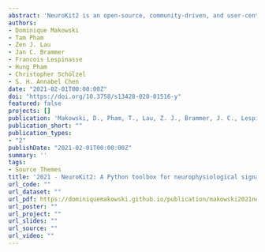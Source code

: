 ```yaml
---
abstract: 'NeuroKit2 is an open-source, community-driven, and user-centered Python package for neurophysiological signal processing. It provides a comprehensive suite of processing routines for a variety of bodily signals (e.g., ECG, PPG, EDA, EMG, RSP). These processing routines include high-level functions that enable data processing in a few lines of code using validated pipelines, which we illustrate in two examples covering the most typical scenarios, such as an event-related paradigm and an interval-related analysis. The package also includes tools for specific processing steps such as rate extraction and filtering methods, offering a trade-off between high-level convenience and fine-tuned control. Its goal is to improve transparency and reproducibility in neurophysiological research, as well as foster exploration and innovation. Its design philosophy is centred on user-experience and accessibility to both novice and advanced users.'
authors:
- Dominique Makowski
- Tam Pham
- Zen J. Lau
- Jan C. Brammer
- Francois Lespinasse
- Hung Pham
- Christopher Schölzel
- S. H. Annabel Chen
date: "2021-02-01T00:00:00Z"
doi: "https://doi.org/10.3758/s13428-020-01516-y"
featured: false
projects: []
publication: 'Makowski, D., Pham, T., Lau, Z. J., Brammer, J. C., Lespinasse, F., Pham, H., Schölzel, C., & Chen, S. A. (2021). NeuroKit2: A Python toolbox for neurophysiological signal processing. *Behavior Research Methods.*'
publication_short: ""
publication_types:
- "2"
publishDate: "2021-02-01T00:00:00Z"
summary: ''
tags:
- Source Themes
title: '2021 - NeuroKit2: A Python toolbox for neurophysiological signal processing'
url_code: ""
url_dataset: ""
url_pdf: https://dominiquemakowski.github.io/publication/makowski2021neurokit/makowski2021neurokit.pdf
url_poster: ""
url_project: ""
url_slides: ""
url_source: ""
url_video: ""
---
```

